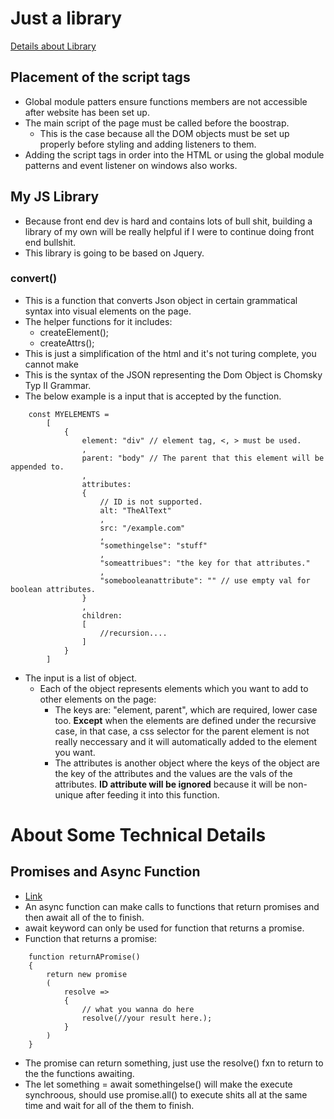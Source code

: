 # Just a library

[Details about Library](##-My-JS-Library)

## Placement of the script tags
- Global module patters ensure functions members are not accessible after website has been set up. 
- The main script of the page must be called before the boostrap. 
    - This is the case because all the DOM objects must be set up properly before styling and 
    adding listeners to them. 
- Adding the script tags in order into the HTML or using the global module patterns and event listener on windows also works. 


## My JS Library
- Because front end dev is hard and contains lots of bull shit, building a library of my own will be really helpful if I were to continue doing front end bullshit. 
- This library is going to be based on Jquery. 


### convert()
- This is a function that converts Json object in certain grammatical syntax 
into visual elements on the page. 
- The helper functions for it includes: 
    - createElement();
    - createAttrs();
- This is just a simplification of the html and it's not turing complete, you cannot make 
- This is the syntax of the JSON representing the Dom Object is Chomsky Typ II Grammar. 
- The below example is a input that is accepted by the function. 
```
    const MYELEMENTS = 
        [
            {
                element: "div" // element tag, <, > must be used. 
                , 
                parent: "body" // The parent that this element will be appended to. 
                ,
                attributes: 
                { 
                    // ID is not supported. 
                    alt: "TheAlText"
                    , 
                    src: "/example.com"
                    , 
                    "somethingelse": "stuff"
                    ,
                    "someattribues": "the key for that attributes."
                    , 
                    "somebooleanattribute": "" // use empty val for boolean attributes.  
                }
                ,
                children:
                [
                    //recursion....
                ]
            }
        ]
```
- The input is a list of object. 
    - Each of the object represents elements which you want to add to other elements on the page: 
        - The keys are: "element, parent", which are required, lower case too. **Except** when the elements are defined under the recursive case, in that case, a css selector for the parent element is not really neccessary and it will automatically added to the element you want. 
        - The attributes is another object where the keys of the object are the key of the attributes and the values are the vals of the attributes. **ID attribute will be ignored** because it will be non-unique after feeding it into this function. 


# About Some Technical Details
## Promises and Async Function
- [Link](https://developer.mozilla.org/en-US/docs/Web/JavaScript/Reference/Statements/async_function)
- An async function can make calls to functions that return promises and then await all of the to finish. 
- await keyword can only be used for function that returns a promise. 
- Function that returns a promise: 
```
    function returnAPromise()
    {
        return new promise
        (
            resolve =>
            {
                // what you wanna do here
                resolve(//your result here.);
            }
        )
    }
```
- The promise can return something, just use the resolve() fxn to return to 
the the functions awaiting.
- The let something = await somethingelse() will make the execute synchroous, should use promise.all()
to execute shits all at the same time and wait for all of the them to finish. 
